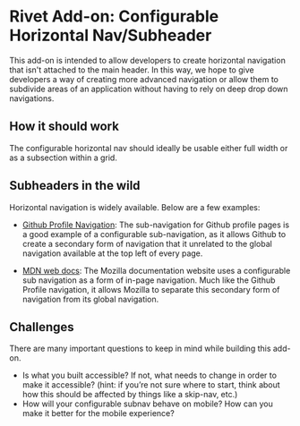 # Rivet Add-on: Configurable Horizontal Nav/Subheader
This add-on is intended to allow developers to create horizontal navigation that isn't attached to the main header. In this way, we hope to give developers a way of creating more advanced navigation or allow them to subdivide areas of an application without having to rely on deep drop down navigations.

## How it should work
The configurable horizontal nav should ideally be usable either full width or as a subsection within a grid. 

## Subheaders in the wild
Horizontal navigation is widely available. Below are a few examples:

* [Github Profile Navigation](https://github.com/gaearon): The sub-navigation for Github profile pages is a good example of a configurable sub-navigation, as it allows Github to create a secondary form of navigation that it unrelated to the global navigation available at the top left of every page.

* [MDN web docs](https://developer.mozilla.org/en-US/docs/Web/JavaScript/Reference/Global_Objects/Set#Description): The Mozilla documentation website uses a configurable sub navigation as a form of in-page navigation. Much like the Github Profile navigation, it allows Mozilla to separate this secondary form of navigation from its global navigation.

## Challenges
There are many important questions to keep in mind while building this add-on.

* Is what you built accessible? If not, what needs to change in order to make it accessible? (hint: if you’re not sure where to start, think about how this should be affected by things like a skip-nav, etc.)
* How will your configurable subnav behave on mobile? How can you make it better for the mobile experience?